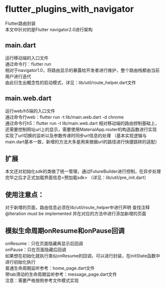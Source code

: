 # flutter_plugins_with_navigator
Flutter路由封装  
本文中针对的是Flutter navigator2.0进行架构

## main.dart
运行移动端的入口文件  
通过命令行：flutter run  
相对于navigator1.0，将路由显示的暴露给开发者进行维护，整个路由栈都由当前用户进行迭代  
由此衍生出概念性的启动模式，详见：lib/util/route_helper.dart文件  

## main.web.dart
运行web/h5端的入口文件  
通过命令行web：flutter run -t lib/main.web.dart -d chrome  
通过命令行h5：flutter run -t lib/main.web.dart
相对移动端的路由控制基础上，还需要控制网址url上的显示，需要使用MaterialApp.router的构造函数进行实现  
实现了url切换的监听以及参数传递时同步url信息的处理
（基本实现逻辑与main.dart基本一致，新增的方法大多是用来根据url的路径进行快捷跳转的适配）

## 扩展
本文还对初始化sdk的类做了统一管理，通过FutureBuilder进行控制，在异步处理完毕之后才正式加载界面信息<预加载sdk>
（详见：lib/util/pre_init.dart）

## 使用注意点：
对于新增的页面，路由信息必须在lib/util/route_helper中进行声明
查找注释@Iteration must be implemented 并在对应的方法中进行添加新增的页面

## 模拟生命周期onResume和onPause回调
onResume：只在页面隐藏再显示后回调  
onPause：只在页面隐藏后回调  
如果想在初始化就执行类似onResume的回调，可以进行封装，在initState函数中进行初始化执行  
普通生命周期监听参考：home_page.dart文件  
带tab滑动的生命周期监听参考：message_page.dart文件  
注意：需要严格按照参考文件模式实现
